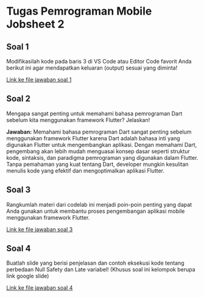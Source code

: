 # Tugas Pemrograman Mobile Jobsheet 2

## Soal 1
Modifikasilah kode pada baris 3 di VS Code atau Editor Code favorit Anda berikut ini agar mendapatkan keluaran (output) sesuai yang diminta!

[Link ke file jawaban soal 1](soal1.dart)

## Soal 2
Mengapa sangat penting untuk memahami bahasa pemrograman Dart sebelum kita menggunakan framework Flutter? Jelaskan!

**Jawaban:** Memahami bahasa pemrograman Dart sangat penting sebelum menggunakan framework Flutter karena Dart adalah bahasa inti yang digunakan Flutter untuk mengembangkan aplikasi. Dengan memahami Dart, pengembang akan lebih mudah menguasai konsep dasar seperti struktur kode, sintaksis, dan paradigma pemrograman yang digunakan dalam Flutter. Tanpa pemahaman yang kuat tentang Dart, developer mungkin kesulitan menulis kode yang efektif dan mengoptimalkan aplikasi Flutter.

## Soal 3
Rangkumlah materi dari codelab ini menjadi poin-poin penting yang dapat Anda gunakan untuk membantu proses pengembangan aplikasi mobile menggunakan framework Flutter.

[Link ke file jawaban soal 3](P2_P_MOBILE_3C_26_Wahyudi.pdf)

## Soal 4
Buatlah slide yang berisi penjelasan dan contoh eksekusi kode tentang perbedaan Null Safety dan Late variabel! (Khusus soal ini kelompok berupa link google slide)

[Link ke file jawaban soal 4](P2_Kelompok6.pdf)
